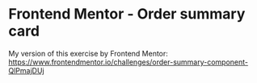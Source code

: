 # Frontend Mentor - Order summary card

My version of this exercise by Frontend Mentor:
https://www.frontendmentor.io/challenges/order-summary-component-QlPmajDUj

